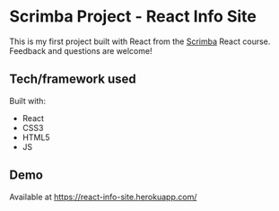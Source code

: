 # Scrimba Project - React Info Site

This is my first project built with React from the [Scrimba](https://scrimba.com/learn/learnreact) React course. Feedback and questions are welcome!


## Tech/framework used
Built with:
* React
* CSS3
* HTML5
* JS

## Demo
Available at https://react-info-site.herokuapp.com/


